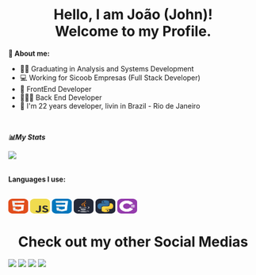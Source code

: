 <h1 align='center'>
  Hello, I am João (John)!
  <br/>
  Welcome to my Profile.
</h1>

**📕 About me:**

- 👨‍💼 Graduating in Analysis and Systems Development
- 💻 Working for Sicoob Empresas (Full Stack Developer)
- 🎨 FrontEnd Developer
- 👨🏻‍💻 Back End Developer
- 👨 I'm 22 years developer, livin in Brazil - Rio de Janeiro

<br>

*<b>📊My Stats</b>*
<div>
  <img height="180em" src="https://github-readme-stats.vercel.app/api/top-langs/?username=kljoao&layout=compact&langs_count=7&theme=dracula"/>
</div>

##

**Languages I use:**

<div style="display: inline_block"><br>
  <img align="center" alt="Joao-Java" height="30" width="40" src="https://raw.githubusercontent.com/tandpfun/skill-icons/993782dbef600360a61a4393555f3afc0e3c61b1/icons/HTML.svg">
  <img align="center" alt="Joao-JS" height="30" width="40" src="https://raw.githubusercontent.com/tandpfun/skill-icons/993782dbef600360a61a4393555f3afc0e3c61b1/icons/JavaScript.svg">
  <img align="center" alt="Joao-React" height="30" width="40" src="https://raw.githubusercontent.com/tandpfun/skill-icons/993782dbef600360a61a4393555f3afc0e3c61b1/icons/CSS.svg">
  <img align="center" alt="Joao-HTML" height="30" width="40" src="https://raw.githubusercontent.com/tandpfun/skill-icons/993782dbef600360a61a4393555f3afc0e3c61b1/icons/Java-Dark.svg">
  <img align="center" alt="Joao-CSS" height="30" width="40" src="https://raw.githubusercontent.com/tandpfun/skill-icons/993782dbef600360a61a4393555f3afc0e3c61b1/icons/Python-Dark.svg">
  <img align="center" alt="Joao-CSS" height="30" width="40" src="https://raw.githubusercontent.com/tandpfun/skill-icons/993782dbef600360a61a4393555f3afc0e3c61b1/icons/CS.svg">

</div>


##

<h1 align="center">
Check out my other Social Medias
</h1>
<div> 
  <a href="https://instagram.com/kl_joao" target="_blank"><img src="https://img.shields.io/badge/-Instagram-%23E4405F?style=for-the-badge&logo=instagram&logoColor=white" target="_blank"></a>
 <a href="https://discord.gg/6NmnnrWq5B" target="_blank"><img src="https://img.shields.io/badge/Discord-7289DA?style=for-the-badge&logo=discord&logoColor=white" target="_blank"></a> 
  <a href = "mailto:contatojoaolbramos@gmail.com"><img src="https://img.shields.io/badge/-Gmail-%23333?style=for-the-badge&logo=gmail&logoColor=white" target="_blank"></a>
  <a href="https://www.linkedin.com/in/joão-luis-b30b471a2/" target="_blank"><img src="https://img.shields.io/badge/-LinkedIn-%230077B5?style=for-the-badge&logo=linkedin&logoColor=white" target="_blank"></a> 
